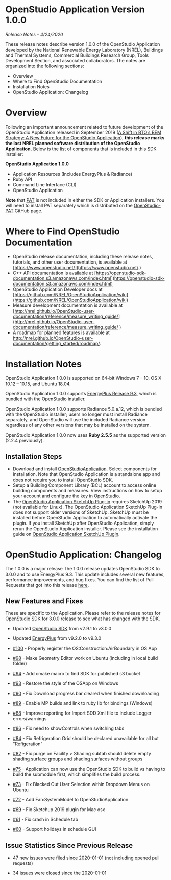 # OpenStudio Application Version 1.0.0

_Release Notes - 4/24/2020_

These release notes describe version 1.0.0 of the OpenStudio Application developed by the National Renewable Energy Laboratory (NREL), Buildings and Thermal Systems, Commercial Buildings Research Group, Tools Development Section, and associated collaborators. The notes are organized into the following sections:

-  Overview
-  Where to Find OpenStudio Documentation
-  Installation Notes
-  OpenStudio Application: Changelog


# Overview

Following an important announcement related to future development of the OpenStudio Application released in September 2019 ([A Shift in BTO’s BEM Strategy: A New Future for the OpenStudio Application](https://www.openstudio.net/new-future-for-openstudio-application)), **this release marks the last NREL planned software distribution of the OpenStudio Application.**
Below is the list of components that is included in this SDK installer:

__**OpenStudio Application 1.0.0**__
- Application Resources (Includes EnergyPlus & Radiance)
- Ruby API
- Command Line Interface (CLI)
- OpenStudio Application

**Note** that [PAT](https://github.com/NREL/OpenStudio-PAT) is not included in either the SDK or Application installers. You will need to install PAT separately which is distributed on the [OpenStudio-PAT](https://github.com/NREL/OpenStudio-PAT) GitHub page.

# Where to Find OpenStudio Documentation

- OpenStudio release documentation, including these release notes, tutorials, and other user documentation, is available at [https://www.openstudio.net/](https://www.openstudio.net/.)
- C++ API documentation is available at [https://openstudio-sdk-documentation.s3.amazonaws.com/index.html](https://openstudio-sdk-documentation.s3.amazonaws.com/index.html)
- OpenStudio Application Developer docs at [https://github.com/NREL/OpenStudioApplication/wiki](https://github.com/NREL/OpenStudioApplication/wiki)
- Measure development documentation is available at [http://nrel.github.io/OpenStudio-user-documentation/reference/measure_writing_guide/](http://nrel.github.io/OpenStudio-user-documentation/reference/measure_writing_guide/ )
- A roadmap for planned features is available at http://nrel.github.io/OpenStudio-user-documentation/getting_started/roadmap/.


# Installation Notes

OpenStudio Application 1.0.0 is supported on 64-bit Windows 7 – 10, OS X 10.12 – 10.15, and Ubuntu 18.04.

OpenStudio Application 1.0.0 supports [EnergyPlus Release 9.3](https://github.com/NREL/EnergyPlus/releases/tag/v9.3.0), which is bundled with the OpenStudio installer. 

OpenStudio Application 1.0.0 supports Radiance 5.0.a.12, which is bundled with the OpenStudio installer; users no longer must install Radiance separately, and OpenStudio will use the included Radiance version regardless of any other versions that may be installed on the system. 

OpenStudio Application 1.0.0 now uses **Ruby 2.5.5** as the supported version (2.2.4 previously).


## Installation Steps

- Download and install [OpenStudioApplication](https://github.com/NREL/OpenStudioApplication/). Select components for installation. Note that OpenStudio Application is a standalone app and does not require you to install OpenStudio SDK.
- Setup a Building Component Library (BCL) account to access online building components and measures. View instructions on how to setup your account and configure the key in OpenStudio.
- The [OpenStudio Application SketchUp Plug-in](https://github.com/NREL/openstudio-sketchup-plugin) requires SketchUp 2019 (not available for Linux). The OpenStudio Application SketchUp Plug-in does not support older versions of SketchUp. SketchUp must be installed before OpenStudio Application to automatically activate the plugin. If you install SketchUp after OpenStudio Application, simply rerun the OpenStudio Application installer. Please see the installation guide on [OpenStudio Application SketchUp Plugin](https://github.com/NREL/openstudio-sketchup-plugin). 

# OpenStudio Application: Changelog

The 1.0.0 is a major release
The 1.0.0 release updates OpenStudio SDK to 3.0.0 and to use EnergyPlus 9.3. This update includes several new features, performance improvements, and bug fixes. You can find the list of Pull Requests that got into this release [here](https://github.com/NREL/OpenStudioApplication/pulls?utf8=%E2%9C%93&q=is%3Apr+is%3Aclosed+created%3A2019-12-07..2020-04-20+).


## New Features and Fixes

These are specific to the Application. Please refer to the release notes for OpenStudio SDK for 3.0.0 release to see what has 
changed with the SDK. 

* Updated [OpenStudio SDK](https://github.com/NREL/OpenStudio) from v2.9.1 to v3.0.0

* Updated [EnergyPlus](https://github.com/NREL/EnergyPlus) from v9.2.0 to v9.3.0

* [#100](https://github.com/NREL/OpenStudioApplication/pull/100) - Properly register the OS:Construction:AirBoundary in OS App

* [#98](https://github.com/NREL/OpenStudioApplication/pull/98) - Make Geometry Editor work on Ubuntu (including in local build folder)

* [#94](https://github.com/NREL/OpenStudioApplication/pull/94) - Add cmake macro to find SDK for published s3 bucket

* [#93](https://github.com/NREL/OpenStudioApplication/pull/93) - Restore the style of the OSApp on Windows

* [#90](https://github.com/NREL/OpenStudioApplication/pull/90) - Fix Download progress bar cleared when finished downloading

* [#89](https://github.com/NREL/OpenStudioApplication/pull/89) - Enable MP builds and link to ruby lib for bindings (Windows)

* [#88](https://github.com/NREL/OpenStudioApplication/pull/88) - Improve reporting for Import SDD Xml file to include Logger errors/warnings 

* [#86](https://github.com/NREL/OpenStudioApplication/pull/86) - Fix need to showControls when switching tabs 

* [#84](https://github.com/NREL/OpenStudioApplication/pull/84) - Fix Refrigeration Grid should be declared unavailable for all but "Refigeration"

* [#82](https://github.com/NREL/OpenStudioApplication/pull/82) - Fix purge on Facility > Shading subtab should delete empty shading surface groups and shading surfaces without groups

* [#75](https://github.com/NREL/OpenStudioApplication/pull/75) - Application can now use the OpenStudio SDK to build vs having to build the submodule first, which simplifies the build process.

* [#73](https://github.com/NREL/OpenStudioApplication/pull/73) - Fix Blacked Out User Selection within Dropdown Menus on Ubuntu 

* [#72](https://github.com/NREL/OpenStudioApplication/pull/72) - Add Fan:SystemModel to OpenStudioApplication 

* [#69](https://github.com/NREL/OpenStudioApplication/pull/69) - Fix Sketchup 2019 plugin for Mac osx

* [#61](https://github.com/NREL/OpenStudioApplication/pull/61) - Fix crash in Schedule tab

* [#60](https://github.com/NREL/OpenStudioApplication/pull/60) - Support holidays in schedule GUI


## Issue Statistics Since Previous Release

* 47 new issues were filed since 2020-01-01 (not including opened pull requests)

* 34 issues were closed since the 2020-01-01
